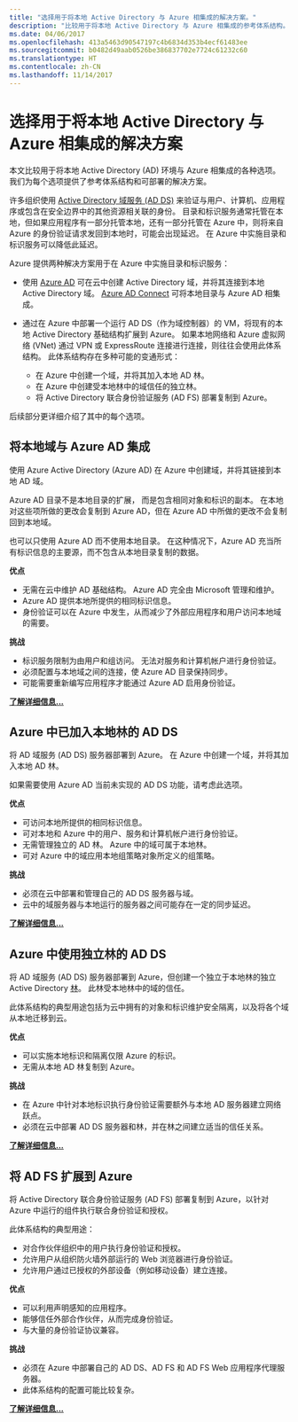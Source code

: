 ```yaml
---
title: "选择用于将本地 Active Directory 与 Azure 相集成的解决方案。"
description: "比较用于将本地 Active Directory 与 Azure 相集成的参考体系结构。"
ms.date: 04/06/2017
ms.openlocfilehash: 413a5463d90547197c4b6834d353b4ecf61483ee
ms.sourcegitcommit: b0482d49aab0526be386837702e7724c61232c60
ms.translationtype: HT
ms.contentlocale: zh-CN
ms.lasthandoff: 11/14/2017
---
```

# <a name="choose-a-solution-for-integrating-on-premises-active-directory-with-azure"></a>选择用于将本地 Active Directory 与 Azure 相集成的解决方案

本文比较用于将本地 Active Directory (AD) 环境与 Azure 相集成的各种选项。 我们为每个选项提供了参考体系结构和可部署的解决方案。

许多组织使用 [Active Directory 域服务 (AD DS)][active-directory-domain-services] 来验证与用户、计算机、应用程序或包含在安全边界中的其他资源相关联的身份。 目录和标识服务通常托管在本地，但如果应用程序有一部分托管本地，还有一部分托管在 Azure 中，则将来自 Azure 的身份验证请求发回到本地时，可能会出现延迟。 在 Azure 中实施目录和标识服务可以降低此延迟。

Azure 提供两种解决方案用于在 Azure 中实施目录和标识服务： 

* 使用 [Azure AD][azure-active-directory] 可在云中创建 Active Directory 域，并将其连接到本地 Active Directory 域。 [Azure AD Connect][azure-ad-connect] 可将本地目录与 Azure AD 相集成。

* 通过在 Azure 中部署一个运行 AD DS（作为域控制器）的 VM，将现有的本地 Active Directory 基础结构扩展到 Azure。 如果本地网络和 Azure 虚拟网络 (VNet) 通过 VPN 或 ExpressRoute 连接进行连接，则往往会使用此体系结构。 此体系结构存在多种可能的变通形式： 

    - 在 Azure 中创建一个域，并将其加入本地 AD 林。
    - 在 Azure 中创建受本地林中的域信任的独立林。
    - 将 Active Directory 联合身份验证服务 (AD FS) 部署复制到 Azure。 

后续部分更详细介绍了其中的每个选项。

## <a name="integrate-your-on-premises-domains-with-azure-ad"></a>将本地域与 Azure AD 集成

使用 Azure Active Directory (Azure AD) 在 Azure 中创建域，并将其链接到本地 AD 域。 

Azure AD 目录不是本地目录的扩展， 而是包含相同对象和标识的副本。 在本地对这些项所做的更改会复制到 Azure AD，但在 Azure AD 中所做的更改不会复制回到本地域。

也可以只使用 Azure AD 而不使用本地目录。 在这种情况下，Azure AD 充当所有标识信息的主要源，而不包含从本地目录复制的数据。


**优点**

* 无需在云中维护 AD 基础结构。 Azure AD 完全由 Microsoft 管理和维护。
* Azure AD 提供本地所提供的相同标识信息。
* 身份验证可以在 Azure 中发生，从而减少了外部应用程序和用户访问本地域的需要。

**挑战**

* 标识服务限制为由用户和组访问。 无法对服务和计算机帐户进行身份验证。
* 必须配置与本地域之间的连接，使 Azure AD 目录保持同步。 
* 可能需要重新编写应用程序才能通过 Azure AD 启用身份验证。

**[了解详细信息...][aad]**

## <a name="ad-ds-in-azure-joined-to-an-on-premises-forest"></a>Azure 中已加入本地林的 AD DS

将 AD 域服务 (AD DS) 服务器部署到 Azure。 在 Azure 中创建一个域，并将其加入本地 AD 林。 

如果需要使用 Azure AD 当前未实现的 AD DS 功能，请考虑此选项。 

**优点**

* 可访问本地所提供的相同标识信息。
* 可对本地和 Azure 中的用户、服务和计算机帐户进行身份验证。
* 无需管理独立的 AD 林。 Azure 中的域可属于本地林。
* 可对 Azure 中的域应用本地组策略对象所定义的组策略。

**挑战**

* 必须在云中部署和管理自己的 AD DS 服务器与域。
* 云中的域服务器与本地运行的服务器之间可能存在一定的同步延迟。

**[了解详细信息...][ad-ds]**

## <a name="ad-ds-in-azure-with-a-separate-forest"></a>Azure 中使用独立林的 AD DS

将 AD 域服务 (AD DS) 服务器部署到 Azure，但创建一个独立于本地林的独立 Active Directory [林][ad-forest-defn]。 此林受本地林中的域的信任。

此体系结构的典型用途包括为云中拥有的对象和标识维护安全隔离，以及将各个域从本地迁移到云。

**优点**

* 可以实施本地标识和隔离仅限 Azure 的标识。
* 无需从本地 AD 林复制到 Azure。

**挑战**

* 在 Azure 中针对本地标识执行身份验证需要额外与本地 AD 服务器建立网络跃点。
* 必须在云中部署 AD DS 服务器和林，并在林之间建立适当的信任关系。

**[了解详细信息...][ad-ds-forest]**

## <a name="extend-ad-fs-to-azure"></a>将 AD FS 扩展到 Azure

将 Active Directory 联合身份验证服务 (AD FS) 部署复制到 Azure，以针对 Azure 中运行的组件执行联合身份验证和授权。 

此体系结构的典型用途：

* 对合作伙伴组织中的用户执行身份验证和授权。
* 允许用户从组织防火墙外部运行的 Web 浏览器进行身份验证。
* 允许用户通过已授权的外部设备（例如移动设备）建立连接。 

**优点**

* 可以利用声明感知的应用程序。
* 能够信任外部合作伙伴，从而完成身份验证。
* 与大量的身份验证协议兼容。

**挑战**

* 必须在 Azure 中部署自己的 AD DS、AD FS 和 AD FS Web 应用程序代理服务器。
* 此体系结构的配置可能比较复杂。

**[了解详细信息...][adfs]**

<!-- links -->

[aad]: ./azure-ad.md
[ad-ds]: ./adds-extend-domain.md
[ad-ds-forest]: ./adds-forest.md
[ad-forest-defn]: https://msdn.microsoft.com/library/ms676906.aspx
[adfs]: ./adfs.md

[active-directory-domain-services]: https://technet.microsoft.com/library/dd448614.aspx
[azure-active-directory]: /azure/active-directory-domain-services/active-directory-ds-overview
[azure-ad-connect]: /azure/active-directory/active-directory-aadconnect
